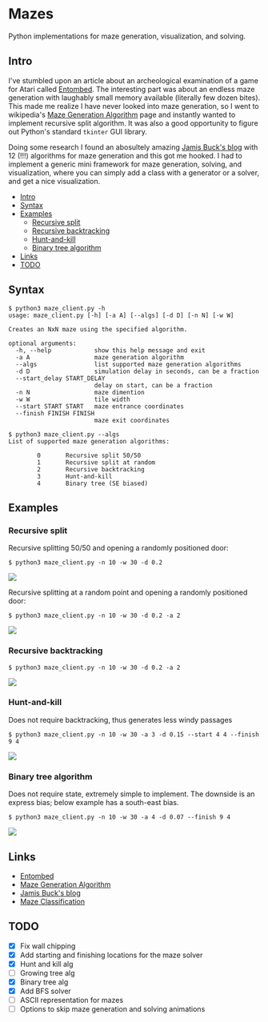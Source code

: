 <!-- omit in toc -->
# Mazes

Python implementations for maze generation, visualization, and solving.

## Intro

I've stumbled upon an article about an archeological examination of a game for Atari called [Entombed](https://en.wikipedia.org/wiki/Entombed_(Atari_2600)). The interesting part was about an endless maze generation with laughably small memory available (literally few dozen bites). This made me realize I have never looked into maze generation, so I went to wikipedia's [Maze Generation Algorithm](https://en.wikipedia.org/wiki/Maze_generation_algorithm) page and instantly wanted to implement recursive split algorithm. It was also a good opportunity to figure out Python's standard `tkinter` GUI library.

Doing some research I found an abosultely amazing [Jamis Buck's blog](http://weblog.jamisbuck.org/under-the-hood/) with 12 (!!!) algorithms for maze generation and this got me hooked. I had to implement a generic mini framework for maze generation, solving, and visualization, where you can simply add a class with a generator or a solver, and get a nice visualization.

- [Intro](#intro)
- [Syntax](#syntax)
- [Examples](#examples)
  - [Recursive split](#recursive-split)
  - [Recursive backtracking](#recursive-backtracking)
  - [Hunt-and-kill](#hunt-and-kill)
  - [Binary tree algorithm](#binary-tree-algorithm)
- [Links](#links)
- [TODO](#todo)

## Syntax

```
$ python3 maze_client.py -h
usage: maze_client.py [-h] [-a A] [--algs] [-d D] [-n N] [-w W]

Creates an NxN maze using the specified algorithm.

optional arguments:
  -h, --help            show this help message and exit
  -a A                  maze generation algorithm
  --algs                list supported maze generation algorithms
  -d D                  simulation delay in seconds, can be a fraction
  --start_delay START_DELAY
                        delay on start, can be a fraction
  -n N                  maze dimention
  -w W                  tile width
  --start START START   maze entrance coordinates
  --finish FINISH FINISH
                        maze exit coordinates

$ python3 maze_client.py --algs
List of supported maze generation algorithms:

        0       Recursive split 50/50
        1       Recursive split at random
        2       Recursive backtracking
        3       Hunt-and-kill
        4       Binary tree (SE biased)
```

## Examples

### Recursive split

Recursive splitting 50/50 and opening a randomly positioned door:

`$ python3 maze_client.py -n 10 -w 30 -d 0.2`

![](images/maze-split-halves.gif)

Recursive splitting at a random point and opening a randomly positioned door:

`$ python3 maze_client.py -n 10 -w 30 -d 0.2 -a 2`

![](images/maze-split-random.gif)

### Recursive backtracking

`$ python3 maze_client.py -n 10 -w 30 -d 0.2 -a 2`

![](images/maze-recursive-bt.gif)

### Hunt-and-kill

Does not require backtracking, thus generates less windy passages

`$ python3 maze_client.py -n 10 -w 30 -a 3 -d 0.15 --start 4 4 --finish 9 4`

![](images/maze-hunt-and-kill.gif)

### Binary tree algorithm

Does not require state, extremely simple to implement. The downside is an express bias; below example has a south-east bias.

`$ python3 maze_client.py -n 10 -w 30 -a 4 -d 0.07 --finish 9 4`

![](images/maze-bt-se.gif)

## Links

* [Entombed](https://en.wikipedia.org/wiki/Entombed_(Atari_2600))
* [Maze Generation Algorithm](https://en.wikipedia.org/wiki/Maze_generation_algorithm)
* [Jamis Buck's blog](http://weblog.jamisbuck.org/under-the-hood/)
* [Maze Classification](http://www.astrolog.org/labyrnth/algrithm.htm)

## TODO

- [x] Fix wall chipping
- [x] Add starting and finishing locations for the maze solver
- [x] Hunt and kill alg
- [ ] Growing tree alg
- [x] Binary tree alg
- [x] Add BFS solver
- [ ] ASCII representation for mazes
- [ ] Options to skip maze generation and solving animations